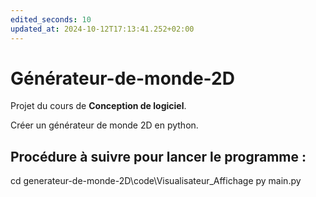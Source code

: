 ```yaml
---
edited_seconds: 10
updated_at: 2024-10-12T17:13:41.252+02:00
---
```


# Générateur-de-monde-2D

Projet du cours de **Conception de logiciel**.

Créer un générateur de monde 2D en python.

## Procédure à suivre pour lancer le programme :

cd generateur-de-monde-2D\code\Visualisateur_Affichage
py main.py
